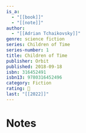 ```yaml
---
is_a:
  - "[[book]]"
  - "[[note]]"
author:
  - "[[Adrian Tchaikovsky]]"
genre: science fiction
series: Children of Time
series-number: 1
title: Children of Time
publisher: Orbit
published: 2018-09-18
isbn: 316452491
isbn13: 9780316452496
category: Fiction
rating: 🤞
last: "[[2022]]"
---
```

# Notes
